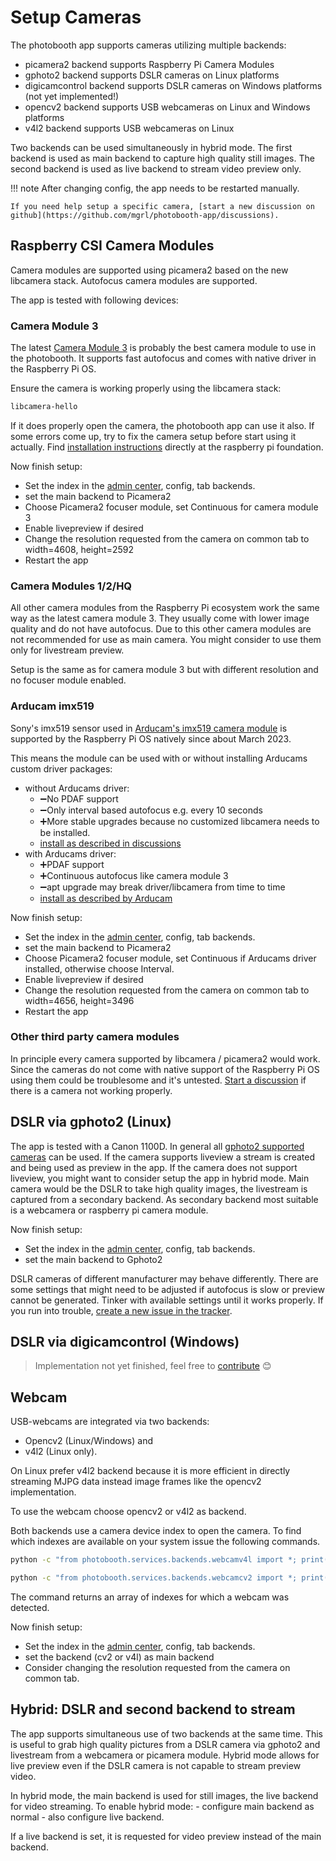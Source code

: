 
# Setup Cameras

The photobooth app supports cameras utilizing multiple backends:

- picamera2 backend supports Raspberry Pi Camera Modules
- gphoto2 backend supports DSLR cameras on Linux platforms
- digicamcontrol backend supports DSLR cameras on Windows platforms (not yet implemented!)
- opencv2 backend supports USB webcameras on Linux and Windows platforms
- v4l2 backend supports USB webcameras on Linux

Two backends can be used simultaneously in hybrid mode.
The first backend is used as main backend to capture high quality still images.
The second backend is used as live backend to stream video preview only.

!!! note
    After changing config, the app needs to be restarted manually.

    If you need help setup a specific camera, [start a new discussion on github](https://github.com/mgrl/photobooth-app/discussions).

## Raspberry CSI Camera Modules

Camera modules are supported using picamera2 based on the new libcamera stack. Autofocus camera modules are supported.

The app is tested with following devices:

### Camera Module 3

The latest [Camera Module 3](https://www.raspberrypi.com/products/camera-module-3/) is probably the best camera module to use in the photobooth.
It supports fast autofocus and comes with native driver in the Raspberry Pi OS.

Ensure the camera is working properly using the libcamera stack:

```bash
libcamera-hello
```

If it does properly open the camera, the photobooth app can use it also.
If some errors come up, try to fix the camera setup before start using it actually.
Find [installation instructions](https://www.raspberrypi.com/documentation/accessories/camera.html#installing-a-raspberry-pi-camera) directly at the raspberry pi foundation.

Now finish setup:

- Set the index in the [admin center](http://localhost:8000/#/admin/config), config, tab backends.
- set the main backend to Picamera2
- Choose Picamera2 focuser module, set Continuous for camera module 3
- Enable livepreview if desired
- Change the resolution requested from the camera on common tab to width=4608, height=2592
- Restart the app

### Camera Modules 1/2/HQ

All other camera modules from the Raspberry Pi ecosystem work the same way as the latest camera module 3.
They usually come with lower image quality and do not have autofocus.
Due to this other camera modules are not recommended for use as main camera.
You might consider to use them only for livestream preview.

Setup is the same as for camera module 3 but with different resolution and no focuser module enabled.

### Arducam imx519

Sony's imx519 sensor used in [Arducam's imx519 camera module](https://www.arducam.com/product/imx519-autofocus-camera-module-for-raspberry-pi-arducam-b0371/) is supported by the
Raspberry Pi OS natively since about March 2023.

This means the module can be used with or without installing Arducams custom driver packages:

- without Arducams driver:
    - ➖No PDAF support
    - ➖Only interval based autofocus e.g. every 10 seconds
    - ➕More stable upgrades because no customized libcamera needs to be installed.
    - [install as described in discussions](https://github.com/mgrl/photobooth-app/discussions/23)
- with Arducams driver:
    - ➕PDAF support
    - ➕Continuous autofocus like camera module 3
    - ➖apt upgrade may break driver/libcamera from time to time
    - [install as described by Arducam](https://docs.arducam.com/Raspberry-Pi-Camera/Pivariety-Camera/Quick-Start-Guide/)

Now finish setup:

- Set the index in the [admin center](http://localhost:8000/#/admin/config), config, tab backends.
- set the main backend to Picamera2
- Choose Picamera2 focuser module, set Continuous if Arducams driver installed, otherwise choose Interval.
- Enable livepreview if desired
- Change the resolution requested from the camera on common tab to width=4656, height=3496
- Restart the app

### Other third party camera modules

In principle every camera supported by libcamera / picamera2 would work.
Since the cameras do not come with native support of the Raspberry Pi OS using them could be troublesome and it's untested.
[Start a discussion](https://github.com/mgrl/photobooth-app/discussions/categories/howtos-and-camera-specific-topics) if there is a camera not working properly.

## DSLR via gphoto2 (Linux)

The app is tested with a Canon 1100D. In general all [gphoto2 supported cameras](http://www.gphoto.org/proj/libgphoto2/support.php) can be used.
If the camera supports liveview a stream is created and being used as preview in the app.
If the camera does not support liveview, you might want to consider setup the app in hybrid mode.
Main camera would be the DSLR to take high quality images, the livestream is captured from a secondary backend.
As secondary backend most suitable is a webcamera or raspberry pi camera module.

Now finish setup:

- Set the index in the [admin center](http://localhost:8000/#/admin/config), config, tab backends.
- set the main backend to Gphoto2

DSLR cameras of different manufacturer may behave differently. There are some settings that might need to be adjusted if autofocus is slow or preview cannot be generated.
Tinker with available settings until it works properly. If you run into trouble, [create a new issue in the tracker](https://github.com/mgrl/photobooth-app/issues).

## DSLR via digicamcontrol (Windows)

> Implementation not yet finished, feel free to [contribute](./contribute.md) 😊

## Webcam

USB-webcams are integrated via two backends:

- Opencv2 (Linux/Windows) and
- v4l2 (Linux only).

On Linux prefer v4l2 backend because it is more efficient in directly streaming MJPG data instead image frames like the opencv2 implementation.

To use the webcam choose opencv2 or v4l2 as backend.

Both backends use a camera device index to open the camera. To find which indexes are available on your system issue the following commands.

```bash title="check v4l2 indexes:"
python -c "from photobooth.services.backends.webcamv4l import *; print(available_camera_indexes())"
```

```bash title="check opencv2 indexes:"
python -c "from photobooth.services.backends.webcamcv2 import *; print(available_camera_indexes())"
```

The command returns an array of indexes for which a webcam was detected.

Now finish setup:

- Set the index in the [admin center](http://localhost:8000/#/admin/config), config, tab backends.
- set the backend (cv2 or v4l) as main backend
- Consider changing the resolution requested from the camera on common tab.

## Hybrid: DSLR and second backend to stream

The app supports simultaneous use of two backends at the same time.
This is useful to grab high quality pictures from a DSLR camera via gphoto2 and livestream from a webcamera or picamera module.
Hybrid mode allows for live preview even if the DSLR camera is not capable to stream preview video.

In hybrid mode, the main backend is used for still images, the live backend for video streaming.
To enable hybrid mode:
    - configure main backend as normal
    - also configure live backend.

If a live backend is set, it is requested for video preview instead of the main backend.
